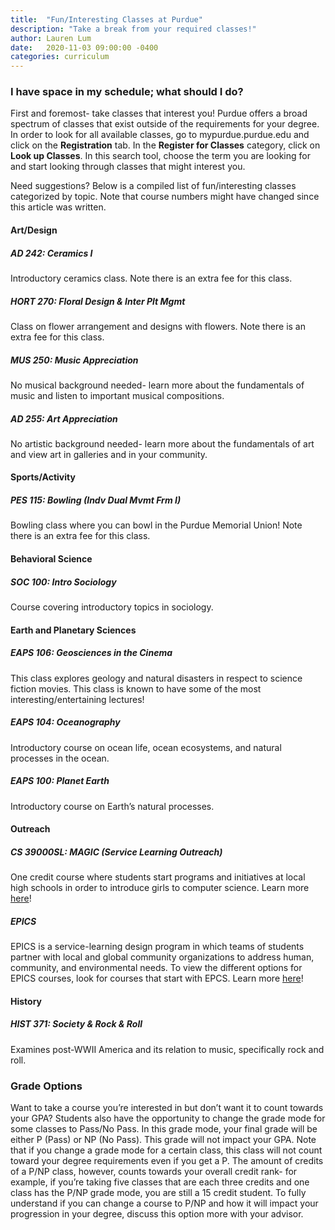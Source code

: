 ```yaml
---
title:  "Fun/Interesting Classes at Purdue"
description: "Take a break from your required classes!"
author: Lauren Lum
date:   2020-11-03 09:00:00 -0400
categories: curriculum
---
```


### I have space in my schedule; what should I do?
First and foremost- take classes that interest you! Purdue offers a broad spectrum of classes that exist outside of the requirements for your degree. In order to look for all available classes, go to mypurdue.purdue.edu and click on the **Registration** tab. In the **Register for Classes** category, click on **Look up Classes**. In this search tool, choose the term you are looking for and start looking through classes that might interest you. 

Need suggestions? Below is a compiled list of fun/interesting classes categorized by topic. Note that course numbers might have changed since this article was written.

#### Art/Design

##### AD 242: Ceramics I
Introductory ceramics class. Note there is an extra fee for this class.

##### HORT 270: Floral Design & Inter Plt Mgmt
Class on flower arrangement and designs with flowers. Note there is an extra fee for this class.

##### MUS 250: Music Appreciation
No musical background needed- learn more about the fundamentals of music and listen to important musical compositions.

##### AD 255: Art Appreciation
No artistic background needed- learn more about the fundamentals of art and view art in galleries and in your community.

#### Sports/Activity

##### PES 115: Bowling (Indv Dual Mvmt Frm I)
Bowling class where you can bowl in the Purdue Memorial Union! Note there is an extra fee for this class.

#### Behavioral Science

##### SOC 100: Intro Sociology
Course covering introductory topics in sociology.

#### Earth and Planetary Sciences

##### EAPS 106: Geosciences in the Cinema
This class explores geology and natural disasters in respect to science fiction movies. This class is known to have some of the most interesting/entertaining lectures!

##### EAPS 104: Oceanography
Introductory course on ocean life, ocean ecosystems, and natural processes in the ocean.

##### EAPS 100: Planet Earth
Introductory course on Earth’s natural processes.

#### Outreach

##### CS 39000SL: MAGIC (Service Learning Outreach)
One credit course where students start programs and initiatives at local high schools in order to introduce girls to computer science. Learn more [here](https://www.cs.purdue.edu/outreach/magic.html)!

##### EPICS
EPICS is a service-learning design program in which teams of students partner with local and global community organizations to address human, community, and environmental needs. To view the different options for EPICS courses, look for courses that start with EPCS. Learn more [here](https://engineering.purdue.edu/EPICS)!

#### History

##### HIST 371: Society & Rock & Roll
Examines post-WWII America and its relation to music, specifically rock and roll. 

### Grade Options
Want to take a course you’re interested in but don’t want it to count towards your GPA? Students also have the opportunity to change the grade mode for some classes to Pass/No Pass. In this grade mode, your final grade will be either P (Pass) or NP (No Pass). This grade will not impact your GPA. Note that if you change a grade mode for a certain class, this class will not count toward your degree requirements even if you get a P. The amount of credits of a P/NP class, however, counts towards your overall credit rank- for example, if you’re taking five classes that are each three credits and one class has the P/NP grade mode, you are still a 15 credit student. To fully understand if you can change a course to P/NP and how it will impact your progression in your degree, discuss this option more with your advisor. 
